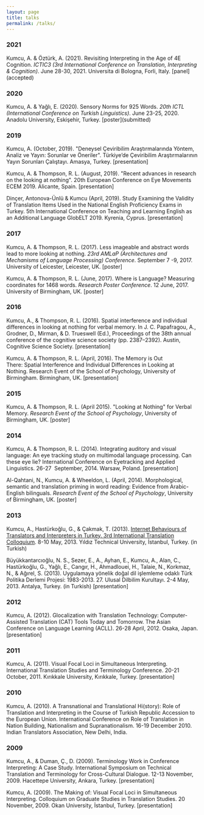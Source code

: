 ```yaml
---
layout: page
title: talks
permalink: /talks/
---
```

<h3>2021</h3>
<p>Kumcu, A. & Öztürk, A. (2021). Revisiting Interpreting in the Age of 4E Cognition. <i>ICTIC3 (3rd International Conference on Translation, Interpreting & Cognition)</i>. June 28-30, 2021. Universita di Bologna, Forli, Italy. [panel](accepted) </p>

<h3>2020</h3>
<p>Kumcu, A. & Yağlı, E. (2020). Sensory Norms for 925 Words. <i>20th ICTL (International Conference on Turkish Linguistics)</i>. June 23-25, 2020. Anadolu University, Eskişehir, Turkey. [poster](submitted) </p>

<h3>2019</h3>
<p>Kumcu, A. (October, 2019). "Deneysel Çeviribilim Araştırmalarında Yöntem, Analiz ve Yayın: Sorunlar ve Öneriler". Türkiye’de Çeviribilim Araştırmalarının Yayın Sorunları Çalıştayı. Amasya, Turkey. [presentation]</p>
<p>Kumcu, A. & Thompson, R. L. (August, 2019). "Recent advances in research on the looking at nothing". 20th European Conference on Eye Movements ECEM 2019. Alicante, Spain. [presentation]</p>
<p>Dinçer, Antonova-Ünlü & Kumcu (April, 2019). Study Examining the Validity of Translation Items Used in the
National English Proficiency Exams in Turkey. 5th International Conference on Teaching and Learning English as an Additional Language GlobELT 2019. Kyrenia, Cyprus. [presentation]</p>

<h3>2017</h3>
<p>Kumcu, A. & Thompson, R. L. (2017). Less imageable and abstract words lead to more looking at nothing. <i>23rd AMLaP (Architectures and Mechanisms of Language Processing) Conference</i>. September 7 -9, 2017. University of Leicester, Leicester, UK. [poster]</p>
<p>Kumcu, A. & Thompson, R. L. (June, 2017). Where is Language? Measuring coordinates for 1468 words. <i>Research Poster Conference</i>. 12 June, 2017. University of Birmingham, UK. [poster]</p>

<h3>2016</h3>
<p>Kumcu, A., & Thompson, R. L. (2016). Spatial interference and individual differences in looking at nothing for verbal memory. In J. C. Papafragou, A., Grodner, D., Mirman, & D. Trueswell (Ed.), Proceedings of the 38th annual conference of the cognitive science society (pp. 2387–2392). Austin, Cognitive Science Society. [presentation]</p>

<p>Kumcu, A. & Thompson, R. L. (April, 2016). The Memory is Out There: Spatial Interference and Individual Differences in Looking at Nothing. Research Event of the School of Psychology, University of Birmingham. Birmingham, UK. [presentation]</p>

<h3>2015</h3>
<p>Kumcu, A. & Thompson, R. L. (April 2015). "Looking at Nothing" for Verbal Memory. <i>Research Event of the School of Psychology</i>, University of Birmingham, UK. [poster]</p>

<h3>2014</h3>
<p>Kumcu, A. & Thompson, R. L. (2014). Integrating auditory and visual language: An eye tracking study on multimodal language processing. Can these eye lie? International Conference on Eyetracking and Applied Linguistics. 26-27  September, 2014. Warsaw, Poland. [presentation]</p>
<p>Al-Qahtani, N., Kumcu, A. & Wheeldon, L. (April, 2014). Morphological, semantic and translation priming in word reading: Evidence from Arabic-English bilinguals. <i>Research Event of the School of Psychology</i>, University of Birmingham, UK. [poster]</p>

<h3>2013</h3>
<p>Kumcu, A., Hastürkoğlu, G., & Çakmak, T. (2013). <a href="https://soundcloud.com/alperkumcu/ytucalisma" target="_blank">Internet Behaviours of Translators and Interpreters in Turkey. 3rd International Translation Colloquium</a>. 8-10 May, 2013. Yıldız Technical University, İstanbul, Turkey. (in Turkish)
</p>
<p>Büyükkantarcıoğlu, N. S., Sezer, E., A., Ayhan, E., Kumcu, A., Alan, C., Hastürkoğlu, G., Yağlı, E., Cangır, H., Ahmadlouei, H., Talaie, N., Korkmaz, N., & Ağırel, S. (2013). Uygulamaya yönelik doğal dil işlemleme odaklı Türk Politika Derlemi Projesi: 1983-2013. 27. Ulusal Dilbilim Kurultayı. 2-4 May, 2013. Antalya, Turkey. (in Turkish) [presentation]</p>

<h3>2012</h3>
<p>Kumcu, A. (2012). Glocalization with Translation Technology: Computer-Assisted Translation (CAT) Tools Today and Tomorrow. The Asian Conference on Language Learning (ACLL). 26-28 April, 2012. Osaka, Japan. [presentation]</p>

<h3>2011</h3>
<p>Kumcu, A. (2011). Visual Focal Loci in Simultaneous Interpreting. International Translation Studies and Terminology Conference. 20-21 October, 2011. Kırıkkale University, Kırıkkale, Turkey. [presentation]</p>

<h3>2010</h3>
<p>Kumcu, A. (2010). A Transnational and Translational Hi(story): Role of Translation and Interpreting in the Course of Turkish Republic Accession to the European Union. International Conference on Role of Translation in Nation Building, Nationalism and Supranationalism. 16-19 December 2010. Indian Translators Association, New Delhi, India.</p>

<h3>2009</h3>
<p>Kumcu, A., & Duman, Ç., D. (2009). Terminology Work in Conference Interpreting: A Case Study. International Symposium on Technical Translation and Terminology for Cross-Cultural Dialogue. 12-13 November, 2009. Hacettepe University, Ankara, Turkey. [presentation]</p>
<p>Kumcu, A. (2009). The Making of: Visual Focal Loci in Simultaneous Interpreting. Colloquium on Graduate Studies in Translation Studies. 20 November, 2009. Okan University, İstanbul, Turkey. [presentation]</p>
